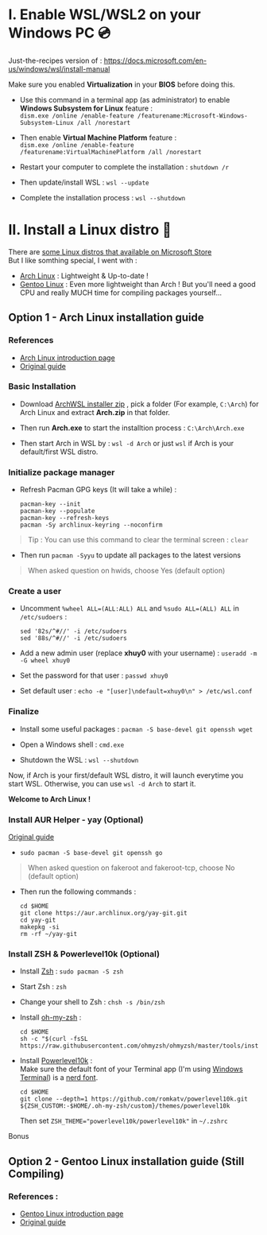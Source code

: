 # I. Enable WSL/WSL2 on your Windows PC 💿
Just-the-recipes version of : https://docs.microsoft.com/en-us/windows/wsl/install-manual

Make sure you enabled **Virtualization** in your **BIOS** before doing this.  
- Use this command in a terminal app (as administrator) to enable **Windows Subsystem for Linux** feature :  
  ```dism.exe /online /enable-feature /featurename:Microsoft-Windows-Subsystem-Linux /all /norestart```  
  
- Then enable **Virtual Machine Platform** feature :  
  ```dism.exe /online /enable-feature /featurename:VirtualMachinePlatform /all /norestart```  
  
- Restart your computer to complete the installation : ```shutdown /r```  
  
- Then update/install WSL : ```wsl --update```  
  
- Complete the installation process : ```wsl --shutdown```    

# II. Install a Linux distro 🐧
There are [some Linux distros that available on Microsoft Store](https://docs.microsoft.com/en-us/windows/wsl/install-manual#step-6---install-your-linux-distribution-of-choice)  
But I like somthing special, I went with :   
- [Arch Linux](https://github.com/xhuy0404/tech-tips/edit/main/Windows%20Subsystem%20for%20Linux.md#option-1---arch-linux-installation-guide) : Lightweight & Up-to-date !   
- [Gentoo Linux](https://github.com/xhuy0404/tech-tips/edit/main/Windows%20Subsystem%20for%20Linux.md#option-2---gentoo-linux-installation-guide) : Even more lightweight than Arch ! But you'll need a good CPU and really MUCH time for compiling packages yourself...  
  
## Option 1 - Arch Linux installation guide  
### References  
- [Arch Linux introduction page](https://wiki.archlinux.org/title/Arch_Linux)  
- [Original guide](https://gist.github.com/ld100/3376435a4bb62ca0906b0cff9de4f94b)  

### Basic Installation  
- Download [ArchWSL installer zip](https://github.com/yuk7/ArchWSL/releases/latest) , pick a folder (For example, ```C:\Arch```) for Arch Linux and extract **Arch.zip** in that folder.  
  
- Then run **Arch.exe** to start the installtion process : ```C:\Arch\Arch.exe```

- Then start Arch in WSL by : ```wsl -d Arch``` or just ```wsl``` if Arch is your default/first WSL distro.  
  
### Initialize package manager  
- Refresh Pacman GPG keys (It will take a while) :    
  ```
  pacman-key --init
  pacman-key --populate
  pacman-key --refresh-keys
  pacman -Sy archlinux-keyring --noconfirm  
  ```
> Tip : You can use this command to clear the terminal screen : ```clear```  
  
- Then run ```pacman -Syyu``` to update all packages to the latest versions  
> When asked question on hwids, choose Yes (default option)  
### Create a user  
- Uncomment ```%wheel ALL=(ALL:ALL) ALL``` and ```%sudo ALL=(ALL) ALL``` in ```/etc/sudoers``` :  
  ```  
  sed '82s/^#//' -i /etc/sudoers  
  sed '88s/^#//' -i /etc/sudoers  
  ```  
  
- Add a new admin user (replace **xhuy0** with your username) : ```useradd -m -G wheel xhuy0```  
  
- Set the password for that user : ```passwd xhuy0```  
  
- Set default user : ```echo -e "[user]\ndefault=xhuy0\n" > /etc/wsl.conf```  

### Finalize  
- Install some useful packages : ```pacman -S base-devel git openssh wget```  

- Open a Windows shell : ```cmd.exe```  
  
- Shutdown the WSL : ```wsl --shutdown```  
  
Now, if Arch is your first/default WSL distro, it will launch everytime you start WSL. Otherwise, you can use ```wsl -d Arch``` to start it.

**Welcome to Arch Linux !**  

### Install AUR Helper - yay (Optional)
[Original guide](https://www.tecmint.com/install-yay-aur-helper-in-arch-linux-and-manjaro/)  
- ```sudo pacman -S base-devel git openssh go```  
> When asked question on fakeroot and fakeroot-tcp, choose No (default option)  
- Then run the following commands :  
  ```  
  cd $HOME  
  git clone https://aur.archlinux.org/yay-git.git  
  cd yay-git  
  makepkg -si  
  rm -rf ~/yay-git  
  ```  
  
### Install ZSH & Powerlevel10k (Optional)  
- Install [Zsh](https://wiki.archlinux.org/title/zsh) : ```sudo pacman -S zsh```  

- Start Zsh : ```zsh```  

- Change your shell to Zsh : ```chsh -s /bin/zsh```  

- Install [oh-my-zsh](https://github.com/ohmyzsh/ohmyzsh) :  
  ```
  cd $HOME  
  sh -c "$(curl -fsSL https://raw.githubusercontent.com/ohmyzsh/ohmyzsh/master/tools/install.sh)"  
  ```  
  
- Install [Powerlevel10k](https://github.com/romkatv/powerlevel10k#readme) :  
  Make sure the default font of your Terminal app (I'm using [Windows Terminal](https://www.microsoft.com/en-us/p/windows-terminal/9n0dx20hk701)) is a [nerd font](https://www.nerdfonts.com/font-downloads).  
  ```  
  cd $HOME  
  git clone --depth=1 https://github.com/romkatv/powerlevel10k.git ${ZSH_CUSTOM:-$HOME/.oh-my-zsh/custom}/themes/powerlevel10k  
  ```
  Then set ```ZSH_THEME="powerlevel10k/powerlevel10k"``` in ```~/.zshrc```  
  
Bonus
  
## Option 2 - Gentoo Linux installation guide (Still Compiling)
### References :  
- [Gentoo Linux introduction page](https://wiki.gentoo.org/wiki/Handbook:AMD64/Installation/About#Welcome)  
- [Original guide](https://wiki.gentoo.org/wiki/Gentoo_in_WSL)
